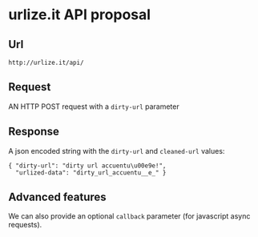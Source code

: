 urlize.it API proposal
========================

Url
---

    http://urlize.it/api/

Request
-------

AN HTTP POST request with a `dirty-url` parameter


Response
--------

A json encoded string with the `dirty-url` and `cleaned-url` values:

    { "dirty-url": "dirty url accuentu\u00e9e!",
      "urlized-data": "dirty_url_accuentu__e_" }
      
      
Advanced features
-----------------

We can also provide an optional `callback` parameter (for javascript async requests).